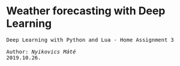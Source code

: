 # **Weather forecasting with Deep Learning** 

<pre>
Deep Learning with Python and Lua - Home Assignment 3

Author: <i>Nyikovics Máté</i>
2019.10.26.
</pre>